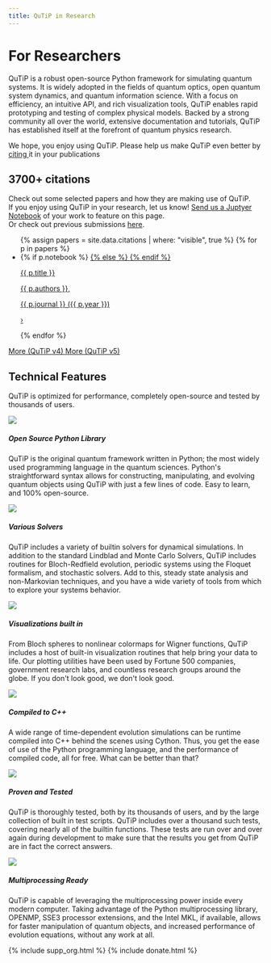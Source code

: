 ```yaml
---
title: QuTiP in Research
---
```


# For Researchers

QuTiP is a robust open-source Python framework for simulating quantum systems.
It is widely adopted in the fields of quantum optics, open quantum system dynamics, and quantum information science.
With a focus on efficiency, an intuitive API, and rich visualization tools, QuTiP enables rapid prototyping and testing of complex physical models.
Backed by a strong community all over the world, extensive documentation and tutorials, QuTiP has established itself at the forefront of quantum physics research.

<div class="container-xxl px-3">
    <div class="banner">
        <p>
            We hope, you enjoy using QuTiP. Please help us make QuTiP even better by
            <a href="/citing">
                citing
            </a>
            it in your publications
        </p>
    </div>
</div>

<div class="container-fluid mb-3 px-0 my-center-section">
    <div class="container-xxl pb-3">
        <h2>
            3700+ citations
        </h2>
        <p>
            Check out some selected papers and how they are making use of QuTiP.<br>
            If you enjoy using QuTiP in your research, let us know! <a href="https://github.com/qutip/qutip-notebooks?tab=readme-ov-file#contribute">Send us a Juptyer Notebook</a> of your work to feature on this page.<br>
            Or check out previous submissions <a href="https://github.com/qutip/qutip-notebooks/tree/master/examples">here</a>.
        </p>
        <ul class="list-group list-group-flush lecture-list">
            {% assign papers = site.data.citations | where: "visible", true %}
            {% for p in papers %}
                <li class="list-group-item notebook-list-item">
                    {% if p.notebook %}
                    <a href="{{ p.notebook }}" target="about:blank" class="lecture-link">
                    {% else %}
                    <a href="{{ p.doi }}" target="about:blank" class="lecture-link">
                    {% endif %}
                        <div>
                            <p class="fw-bold">
                                {{ p.title }}
                            </p>
                            <p class="d-inline my-color-secondary">
                                {{ p.authors }},
                            </p>
                            <p class="fst-italic d-inline my-color-secondary">
                                {{ p.journal }} ({{ p.year }})
                            </p>
                        </div>
                        <p class="angle">&#8250;</p>
                    </a>
                </li>
            {% endfor %}
        </ul>
        <a href="https://scholar.google.com/scholar?cites=6461191495870975489" target="about:blank" class="m-1 d-inline-block btn btn-outline-primary">
            More (QuTiP v4)
        </a>
        <a href="https://scholar.google.com/scholar?cites=11575350638666079574" target="about:blank" class="m-1 d-inline-block btn btn-primary">
            More (QuTiP v5)
        </a>
    </div>
</div>

<div class="container-fluid px-0 my-center-section my-bg-secondary">
    <div class="container-xl px-0 pb-3">
        <h2>
            Technical Features
        </h2>
        <p class="px-3">
            QuTiP is optimized for performance, completely open-source and tested by thousands of users.
        </p>
        <div class="features row mx-0 row-cols-md-3 row-cols-sm-2 row-cols-1">
            <div class="card col">
                <img class="card-img-top" src="images/py_logo.png">
                <div class="card-body">
                    <h5 class="card-title">Open Source Python Library</h5>
                    <p class="card-text">
                        QuTiP is the original quantum framework written in Python; the most widely used programming language in the quantum sciences.
                        Python's straightforward syntax allows for constructing, manipulating, and evolving quantum objects using QuTiP with just a few lines of code.
                        Easy to learn, and 100% open-source.
                    </p>
                </div>
            </div>
            <div class="card col">
                <img class="card-img-top" src="images/choices.png">
                <div class="card-body">
                    <h5 class="card-title">Various Solvers</h5>
                    <p class="card-text">
                        QuTiP includes a variety of builtin solvers for dynamical simulations.
                        In addition to the standard Lindblad and Monte Carlo Solvers, QuTiP includes routines for Bloch-Redfield evolution, periodic systems using the Floquet formalism, and stochastic solvers.
                        Add to this, steady state analysis and non-Markovian techniques, and you have a wide variety of tools from which to explore your systems behavior.
                    </p>
                </div>
            </div>
            <div class="card col">
                <img class="card-img-top" src="images/visual.png">
                <div class="card-body">
                    <h5 class="card-title">Visualizations built in</h5>
                    <p class="card-text">
                        From Bloch spheres to nonlinear colormaps for Wigner functions, QuTiP includes a host of built-in visualization routines that help bring your data to life.
                        Our plotting utilities have been used by Fortune 500 companies, government research labs, and countless research groups around the globe.
                        If you don't look good, we don't look good.
                    </p>
                </div>
            </div>
            <div class="card col">
                <img class="card-img-top" src="images/runtime.png">
                <div class="card-body">
                    <h5 class="card-title">Compiled to C++</h5>
                    <p class="card-text">
                        A wide range of time-dependent evolution simulations can be runtime compiled into C++ behind the scenes using Cython.
                        Thus, you get the ease of use of the Python programming language, and the performance of compiled code, all for free.
                        What can be better than that?
                    </p>
                </div>
            </div>
            <div class="card col">
                <img class="card-img-top" src="images/tests.png">
                <div class="card-body">
                    <h5 class="card-title">Proven and Tested</h5>
                    <p class="card-text">
                        QuTiP is thoroughly tested, both by its thousands of users, and by the large collection of built in test scripts.
                        QuTiP includes over a thousand such tests, covering nearly all of the builtin functions.
                        These tests are run over and over again during development to make sure that the results you get from QuTiP are in fact the correct answers.
                    </p>
                </div>
            </div>
            <div class="card col">
                <img class="card-img-top" src="images/fast.png">
                <div class="card-body">
                    <h5 class="card-title">Multiprocessing Ready</h5>
                    <p class="card-text">
                        QuTiP is capable of leveraging the multiprocessing power inside every modern computer.
                        Taking advantage of the Python multiprocessing library, OPENMP, SSE3 processor extensions, and the Intel MKL, if available, allows for faster manipulation of quantum objects, and increased performance of evolution equations, without any work at all.
                    </p>
                </div>
            </div>
        </div>
    </div>
</div>

{% include supp_org.html %}
{% include donate.html %}